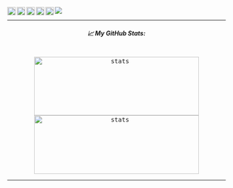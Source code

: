 <!-- [![Banner](https://svg-banners.vercel.app/api?type=rainbow&text1=Hey&nbsp;there&nbsp;i'm&nbsp;wanfah&nbsp;diva%20&width=1200&height=400)](https://github.com/wanfahdiva) -->

![](https://visitor-badge.laobi.icu/badge?page_id=wanfahdiva.wanfahdiva)
<a href="https://instagram.com/wanfahdiva">
<img align="left" alt="Wanfah Diva | Instagram" width="19px" src="https://i.ibb.co/YyYWf0j/instagram.png" />
</a>
<a href="https://twitter.com/wanfahdivaa">
<img align="left" alt="Wanfah Diva | Twitter" width="19px" src="https://i.ibb.co/fvDCczh/twitter.png" />
</a>
<a href="https://www.linkedin.com/in/wanfahdiva">
<img align="left" alt="Wanfah Diva | LinkedIN" width="19px" src="https://i.ibb.co/zXzkmjY/linkedin.png" />
</a>
<a href="https://web.facebook.com/wanfahdivaa/">
<img align="left" alt="Wanfah Diva | Telegram" width="19px" src="https://i.ibb.co/T8rXsZh/facebook.png" />
</a>
<a href="https://wa.link/rxc23y">
<img align="left" alt="Wanfah Diva | Whatsapp" width="19px" src="https://i.ibb.co/BwQwmy6/whatsapp.png"/>
</a>

---

<h5 align="center">
  
📈 **My GitHub Stats:**

</h5>
<!-- <div align="center">
<kbd><img align="center" height="140em" width="380em" alt="stats" src="https://github-readme-stats.vercel.app/api?username=wanfahdiva&theme=react&include_all_commits=true&show_icons=true&hide_border=true&count_private=true&hide=contribs&hide_title=true" /></kbd>
<kbd><img align="center" height="140em" width="380em" alt="stats" src="https://github-readme-stats.vercel.app/api/top-langs/?username=wanfahdiva&theme=react&hide_border=true&layout=compact&langs_count=10&hide=html,css,php&hide_title=true" />
</kbd>
</div>
<br />
<div align="center">
<kbd><img align="center" height="140em" alt="anime" src="https://c.tenor.com/RZ1Cq8RF_FwAAAAM/anime-crazy.gif" /></kbd>
</div> -->

<br />

<div align="center">
<kbd><img height="135em" width="380em" alt="stats" src="https://github-readme-streak-stats.herokuapp.com?user=wanfahdiva&theme=tokyonight_duo&hide_border=true&dates=27DDC9" />
</kbd>
<kbd><img height="135em" width="380em" alt="stats" src="https://activity-graph.herokuapp.com/graph?username=wanfahdiva&theme=react-dark&hide_title=true"></kbd>
</div>

---

<!-- <div align="end">
  <span align="center">
  <img src="https://i.ibb.co/D4PC8wC/IMG-20200823-225957-HDR-removebg-preview-2.png" width="80px">
  <br />
  <sup><b>wanfahdiva &nbsp;</b></sup>
  </span>
</div> -->
